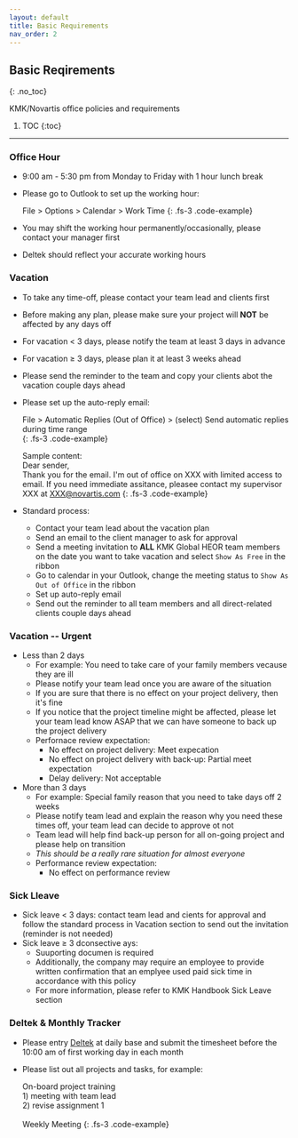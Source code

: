 ```yaml
---
layout: default
title: Basic Requirements
nav_order: 2
---
```


## Basic Reqirements
{: .no_toc}

KMK/Novartis office policies and requirements

1. TOC
{:toc}

---

### Office Hour
- 9:00 am - 5:30 pm from Monday to Friday with 1 hour lunch break
- Please go to Outlook to set up the working hour:

  File > Options > Calendar > Work Time
  {: .fs-3 .code-example}
- You may shift the working hour permanently/occasionally, please contact your manager first
- Deltek should reflect your accurate working hours

### Vacation
- To take any time-off, please contact your team lead and clients first
- Before making any plan, please make sure your project will **NOT** be affected by any days off
- For vacation < 3 days, please notify the team at least 3 days in advance
- For vacation ≥ 3 days, please plan it at least 3 weeks ahead
- Please send the reminder to the team and copy your clients abot the vacation couple days ahead
- Please set up the auto-reply email:

  File > Automatic Replies (Out of Office) > (select) Send automatic replies during time range<br/>
  {: .fs-3 .code-example} 
  
  Sample content:<br/>Dear sender,<br/>Thank you for the email. I'm out of office on XXX with limited access to email. If you need immediate assitance, pleasee contact my supervisor XXX at XXX@novartis.com
   {: .fs-3 .code-example} 
- Standard process:
  - Contact your team lead about the vacation plan
  - Send an email to the client manager to ask for approval
  - Send a meeting invitation to **ALL** KMK Global HEOR team members on the date you want to take vacation and select `Show As Free` in the ribbon
  - Go to calendar in your Outlook, change the meeting status to `Show As Out of Office` in the ribbon
  - Set up auto-reply email
  - Send out the reminder to all team members and all direct-related clients couple days ahead

### Vacation -- Urgent
- Less than 2 days
  - For example: You need to take care of your family members vecause they are ill
  - Please notify your team lead once you are aware of the situation
  - If you are sure that there is no effect on your project delivery, then it's fine
  - If you notice that the project timeline might be affected, please let your team lead know ASAP that we can have someone to back up the project delivery
  - Perfornace review expectation:
    - No effect on project delivery: Meet expecation
    - No effect on project delivery with back-up: Partial meet expectation
    - Delay delivery: Not acceptable
- More than 3 days
  - For example: Special family reason that you need to take days off 2 weeks
  - Please notify team lead and explain the reason why you need these times off, your team lead can decide to approve ot not
  - Team lead will help find back-up person for all on-going project and please help on transition
  - *This should be a really rare situation for almost everyone*
  - Performance review expectation:
    - No effect on performance review

### Sick Lleave
- Sick leave < 3 days: contact team lead and cients for approval and follow the standard process in Vacation section to send out the invitation (reminder is not needed)
- Sick leave ≥ 3 dconsective ays:
  - Suuporting documen is required
  - Additionally, the company may require an employee to provide written confirmation that an emplyee used paid sick time in accordance with this policy
  - For more information, please refer to KMK Handbook Sick Leave section

### Deltek & Monthly Tracker
- Please entry [Deltek](https://erp.kmkconsultinginc.com/DeltekTouch/Vision/Time/) at daily base and submit the timesheet before the 10:00 am of first working day in each month
- Please list out all projects and tasks, for example:

  On-board project training<br/>1) meeting with team lead<br/>2) revise assignment 1<br/><br/>Weekly Meeting
  {: .fs-3 .code-example}
